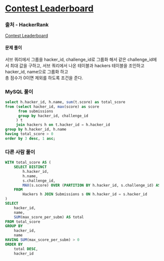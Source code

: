 # [Contest Leaderboard](https://www.hackerrank.com/challenges/contest-leaderboard/problem)

### 출처 - HackerRank
[Contest Leaderboard](https://www.hackerrank.com/challenges/contest-leaderboard/problem)

#### 문제 풀이
서브 쿼리에서 그룹을 hacker_id, challenge_id로 그룹화 해서 같은 challenge_id에서 최대 값을 구하고,
서브 쿼리에서 나온 테이블과 hackers 테이블을 조인하고 hacker_id, name으로 그룹화 하고  
총 점수가 0이면 제외를 하도록 조건을 준다.

### MySQL 풀이
```sql
select h.hacker_id, h.name, sum(t.score) as total_score
from (select hacker_id, max(score) as score
      from submissions
      group by hacker_id, challenge_id
     ) t
     join hackers h on t.hacker_id = h.hacker_id
group by h.hacker_id, h.name
having total_score > 0 
order by 3 desc, 1 asc;
```

### 다른 사람 풀이
```sql
WITH total_score AS (
    SELECT DISTINCT
        h.hacker_id,
        h.name,
        s.challenge_id,
        MAX(s.score) OVER (PARTITION BY h.hacker_id, s.challenge_id) AS max_score_per_subm
    FROM
        Hackers h JOIN Submissions s ON h.hacker_id = s.hacker_id
)
SELECT
    hacker_id,
    name,
    SUM(max_score_per_subm) AS total
FROM total_score
GROUP BY
    hacker_id,
    name
HAVING SUM(max_score_per_subm) > 0
ORDER BY
    total DESC,
    hacker_id
```